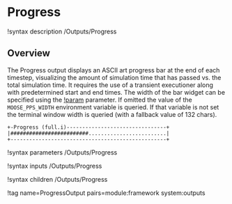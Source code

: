 # Progress

!syntax description /Outputs/Progress

## Overview

The Progress output displays an ASCII art progress bar at the end of each timestep, visualizing the amount of simulation time that has passed vs. the total simulation time. It requires the use of a transient executioner along with predetermined start and end times. The width of the bar widget can be specified using the [!param](/Outputs/Progress/progress_bar_width) parameter. If omitted the value of the `MOOSE_PPS_WIDTH` environment variable is queried. If that variable is not set the terminal window width is queried (with a fallback value of 132 chars).

```
+-Progress (full.i)--------------------------------+
|#########################.........................|
+--------------------------------------------------+
```

!syntax parameters /Outputs/Progress

!syntax inputs /Outputs/Progress

!syntax children /Outputs/Progress

!tag name=ProgressOutput pairs=module:framework system:outputs
